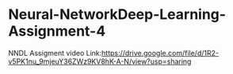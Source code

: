 # Neural-NetworkDeep-Learning-Assignment-4
NNDL Assigment video Link:https://drive.google.com/file/d/1R2-v5PK1nu_9mjeuY36ZWz9KV8hK-A-N/view?usp=sharing
